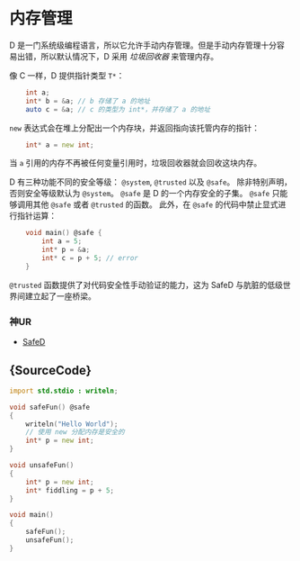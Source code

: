 # 内存管理

D 是一门系统级编程语言，所以它允许手动内存管理。但是手动内存管理十分容易出错，所以默认情况下，D 采用 *垃圾回收器* 来管理内存。

像 C 一样，D 提供指针类型 `T*`：

```d
    int a;
    int* b = &a; // b 存储了 a 的地址
    auto c = &a; // c 的类型为 int*，并存储了 a 的地址
```

`new` 表达式会在堆上分配出一个内存块，并返回指向该托管内存的指针：

```d
    int* a = new int;
```

当 `a` 引用的内存不再被任何变量引用时，垃圾回收器就会回收这块内存。

D 有三种功能不同的安全等级： `@system`, `@trusted` 以及 `@safe`。
除非特别声明，否则安全等级默认为 `@system`。
`@safe` 是 D 的一个内存安全的子集。
`@safe` 只能够调用其他 `@safe` 或者 `@trusted` 的函数。
此外，在 `@safe` 的代码中禁止显式进行指针运算：

```d
    void main() @safe {
        int a = 5;
        int* p = &a;
        int* c = p + 5; // error
    }
```

`@trusted` 函数提供了对代码安全性手动验证的能力，这为 SafeD 与肮脏的低级世界间建立起了一座桥梁。

### 神UR

* [SafeD](https://dlang.org/safed.html)

## {SourceCode}

```d
import std.stdio : writeln;

void safeFun() @safe
{
    writeln("Hello World");
    // 使用 new 分配内存是安全的
    int* p = new int;
}

void unsafeFun()
{
    int* p = new int;
    int* fiddling = p + 5;
}

void main()
{
    safeFun();
    unsafeFun();
}
```
